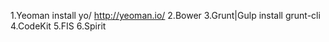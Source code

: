 1.Yeoman install yo/  http://yeoman.io/
2.Bower
3.Grunt|Gulp install grunt-cli
4.CodeKit
5.FIS
6.Spirit